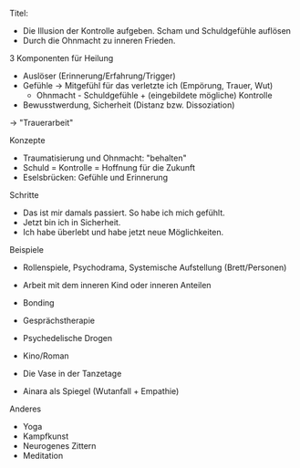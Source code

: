 Titel:
- Die Illusion der Kontrolle aufgeben. Scham und Schuldgefühle auflösen
- Durch die Ohnmacht zu inneren Frieden.

3 Komponenten für Heilung

- Auslöser (Erinnerung/Erfahrung/Trigger)
- Gefühle -> Mitgefühl für das verletzte ich (Empörung, Trauer, Wut)
  - Ohnmacht - Schuldgefühle + (eingebildete mögliche) Kontrolle
- Bewusstwerdung, Sicherheit (Distanz bzw. Dissoziation)

-> "Trauerarbeit"


Konzepte

- Traumatisierung und Ohnmacht: "behalten"
- Schuld = Kontrolle = Hoffnung für die Zukunft
- Eselsbrücken: Gefühle und Erinnerung

Schritte

- Das ist mir damals passiert. So habe ich mich gefühlt.
- Jetzt bin ich in Sicherheit.
- Ich habe überlebt und habe jetzt neue Möglichkeiten.

Beispiele

- Rollenspiele, Psychodrama, Systemische Aufstellung (Brett/Personen)
- Arbeit mit dem inneren Kind oder inneren Anteilen
- Bonding
- Gesprächstherapie
- Psychedelische Drogen

- Kino/Roman
- Die Vase in der Tanzetage
- Ainara als Spiegel (Wutanfall + Empathie)

Anderes

- Yoga
- Kampfkunst
- Neurogenes Zittern
- Meditation
